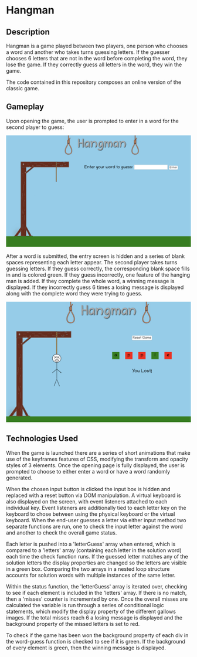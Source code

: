 # Hangman
## Description

Hangman is a game played between two players, one person who chooses a word and another who takes turns guessing letters. If the guesser chooses 6 letters that are not in the word before completing the word, they lose the game. If they correctly guess all letters in the word, they win the game.


The code contained in this repository composes an online version of the classic game.

## Gameplay

Upon opening the game, the user is prompted to enter in a word for the second player to guess:

![Opening screen](./img/start-screen.png)

After a word is submitted, the entry screen is hidden and a series of blank spaces representing each letter appear. The second player takes turns guessing letters. If they guess correctly, the corresponding blank space fills in and is colored green. If they guess incorrectly, one feature of the hanging man is added. If they complete the whole word, a winning message is displayed. If they incorrectly guess 6 times a losing message is displayed along with the complete word they were trying to guess.

![mid game](./img/mid-game.png)

## Technologies Used

When the game is launched there are a series of short animations that make use of the keyframes features of CSS, modifying the transform and opacity styles of 3 elements. Once the opening page is fully displayed, the user is prompted to choose to either enter a word or have a word randomly generated.

When the chosen input button is clicked the input box is hidden and replaced with a reset button via DOM manipulation. A virtual keyboard is also displayed on the screen, with event listeners attached to each individual key. Event listeners are additionally tied to each letter key on the keyboard to chose between using the physical keyboard or the virtual keyboard. When the end-user guesses a letter via either input method two separate functions are run, one to check the input letter against the word and another to check the overall game status. 

Each letter is pushed into a 'letterGuess' array when entered, which is compared to a 'letters' array (containing each letter in the solution word) each time the check function runs. If the guessed letter matches any of the solution letters the display properties are changed so the letters are visible in a green box. Comparing the two arrays in a nested loop structure accounts for solution words with multiple instances of the same letter.

Within the status function, the 'letterGuess' array is iterated over, checking to see if each element is included in the 'letters' array. If there is no match, then a 'misses' counter is incremented by one. Once the overall misses are calculated the variable is run through a series of conditional logic statements, which modify the display property of the different gallows images. If the total misses reach 6 a losing message is displayed and the background property of the missed letters is set to red.

To check if the game has been won the background property of each div in the word-guess function is checked to see if it is green. If the background of every element is green, then the winning message is displayed.
